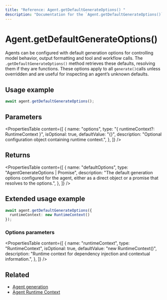 ```yaml
---
title: "Reference: Agent.getDefaultGenerateOptions() "
description: "Documentation for the `Agent.getDefaultGenerateOptions()` method in Mastra agents, which retrieves the default options used for generate calls."
---
```


# Agent.getDefaultGenerateOptions()

Agents can be configured with default generation options for controlling model behavior, output formatting and tool and workflow calls. The `.getDefaultGenerateOptions()` method retrieves these defaults, resolving them if they are functions. These options apply to all `generate()`calls unless overridden and are useful for inspecting an agent’s unknown defaults.

## Usage example

```typescript copy
await agent.getDefaultGenerateOptions();
```

## Parameters

<PropertiesTable
  content={[
    {
      name: "options",
      type: "{ runtimeContext?: RuntimeContext }",
      isOptional: true,
      defaultValue: "{}",
      description: "Optional configuration object containing runtime context.",
    },
  ]}
/>

## Returns

<PropertiesTable
  content={[
    {
      name: "defaultOptions",
      type: "AgentGenerateOptions | Promise<AgentGenerateOptions>",
      description: "The default generation options configured for the agent, either as a direct object or a promise that resolves to the options.",
    },
  ]}
/>

## Extended usage example

```typescript copy
await agent.getDefaultGenerateOptions({
  runtimeContext: new RuntimeContext()
});
```

### Options parameters

<PropertiesTable
  content={[
    {
      name: "runtimeContext",
      type: "RuntimeContext",
      isOptional: true,
      defaultValue: "new RuntimeContext()",
      description: "Runtime context for dependency injection and contextual information.",
    },
  ]}
/>

## Related

- [Agent generation](../../docs/agents/overview.mdx#generate)
- [Agent Runtime Context](../../docs/agents/runtime-context.md)
